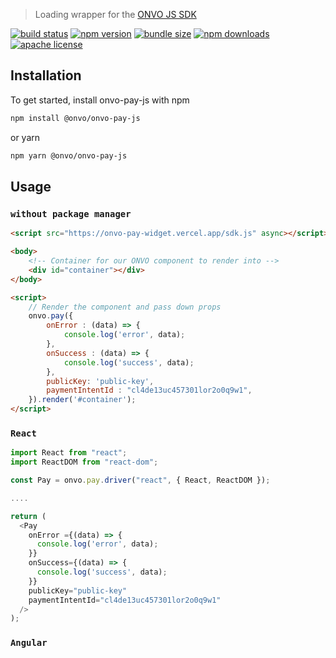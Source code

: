 
> Loading wrapper for the [ONVO JS SDK](https://onvo-api.webflow.io/)

[![build status][build-badge]][build]
[![npm version][version-badge]][package]
[![bundle size][minzip-badge]][bundlephobia]
[![npm downloads][downloads-badge]][npmtrends]
[![apache license][license-badge]][license]

[build-badge]: https://img.shields.io/github/workflow/status/logeek-io/onvo-pay-js/Release?logo=github&style=flat-square
[build]: https://github.com/logeek-io/onvo-pay-js/actions?query=workflow%3Release
[version-badge]: https://img.shields.io/npm/v/@onvo/onvo-pay-js?style=flat-square
[package]: https://www.npmjs.com/package/@onvo/onvo-pay-js
[minzip-badge]: https://img.shields.io/bundlephobia/minzip/@onvo/onvo-pay-js.svg?style=flat-square
[bundlephobia]: https://bundlephobia.com/result?p=@onvo/onvo-pay-js
[downloads-badge]: https://img.shields.io/npm/dm/@onvo/onvo-pay-js.svg?style=flat-square
[npmtrends]: https://www.npmtrends.com/@onvo/onvo-pay-js
[license-badge]: https://img.shields.io/npm/l/@onvo/onvo-pay-js.svg?style=flat-square
[license]: https://github.com/onvo/onvo-pay-js/blob/main/LICENSE

## Installation

To get started, install onvo-pay-js with npm

```sh
npm install @onvo/onvo-pay-js
```

or yarn

```sh
npm yarn @onvo/onvo-pay-js
```

## Usage


### `without package manager`

```html
<script src="https://onvo-pay-widget.vercel.app/sdk.js" async></script>

<body>
    <!-- Container for our ONVO component to render into -->
    <div id="container"></div>
</body>

<script>
    // Render the component and pass down props
    onvo.pay({
        onError : (data) => {
            console.log('error', data);
        },
        onSuccess : (data) => {
            console.log('success', data);
        },
        publicKey: 'public-key',
        paymentIntentId : "cl4de13uc457301lor2o0q9w1",
    }).render('#container');
</script>

```

### `React`

```javascript
import React from "react";
import ReactDOM from "react-dom";

const Pay = onvo.pay.driver("react", { React, ReactDOM });

....

return (
  <Pay 
    onError ={(data) => {
	  console.log('error', data);
    }}
    onSuccess={(data) => {
	  console.log('success', data);
    }}
    publicKey="public-key"
    paymentIntentId="cl4de13uc457301lor2o0q9w1"
  />
);
```

### `Angular`





